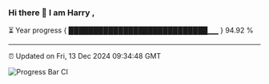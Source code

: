### Hi there 👋 I am Harry , 

⏳ Year progress { ████████████████████████████▁▁ } 94.92 %

---

⏰ Updated on Fri, 13 Dec 2024 09:34:48 GMT

![Progress Bar CI](https://github.com/duykhang68/duykhang68/workflows/Progress%20Bar%20CI/badge.svg)

